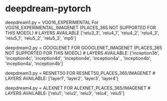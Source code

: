 # deepdream-pytorch

deepdream1.py = VGG16_EXPERIMENTAL
 For VGG16_EXPERIMENTAL_IMAGENET (PLACES_365 NOT SUPPORTED FOR THIS MOEDL)
    # LAYERS AVAILABLE ['relu3_3', 'relu4_1', 'relu4_2', 'relu4_3', 'relu5_1', 'relu5_2', 'relu5_3', 'mp5']

deepdream2.py = GOOGLENET 
  FOR GOOGLENET_IMAGENET (PLACES_365 NOT SUPPORTED FOR THIS MOEDL)
    # LAYERS AVAILABLE: ['inception3b', 'inception4c', 'inception4d', 'inception4e', 'inception4a' , 'inception4b', 'inception4a', 'inception4b']

deepdream3.py = RESNET50
 FOR RESNET50_PLACES_365/IMAGENET 
    # LAYERS AVAILABLE: ['layer1', 'layer2', 'layer3', 'layer4'] 

deepdream4.py = ALEXNET 
 FOR ALEXNET_PLACES_365/IMAGENET
    # LAYERS AVAILABLE: ['relu1', 'relu2', 'relu3', 'relu4', 'relu5']

